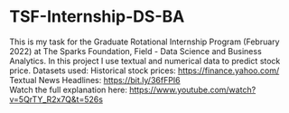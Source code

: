 # TSF-Internship-DS-BA
This is my task for the Graduate Rotational Internship Program (February 2022) at The Sparks Foundation, Field - Data Science and Business Analytics. In this project I use textual and numerical data to predict stock price.
Datasets used:
Historical stock prices: https://finance.yahoo.com/
Textual News Headlines: https://bit.ly/36fFPI6   
Watch the full explanation here: https://www.youtube.com/watch?v=5QrTY_R2x7Q&t=526s
